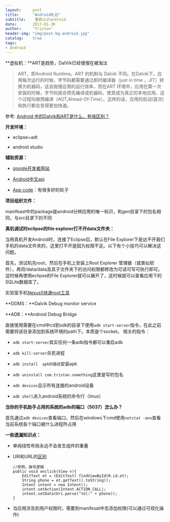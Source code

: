 ```yaml
---
layout:     post
title:      "Android札记"
subtitle:    重新认识android
date:       2017-01-30
author:     "Tristan"
header-img: "img/post-bg-android.jpg"
catalog:    true
tags:
- Android 
---
```


 **虚拟机：**ART是趋势，DalVik已经慢慢在被淘汰
 
 > ART，即Android Runtime。ART 的机制与 Dalvik 不同。在Dalvik下，应用每次运行的时候，字节码都需要通过即时编译器（just in time ，JIT）转换为机器码，这会拖慢应用的运行效率，而在ART 环境中，应用在第一次安装的时候，字节码就会预先编译成机器码，使其成为真正的本地应用。这个过程叫做预编译（AOT,Ahead-Of-Time）。这样的话，应用的启动(首次)和执行都会变得更加快速。

参考: [Android 中的Dalvik和ART是什么，有啥区别？](http://www.jianshu.com/p/58f817d176b7)

**开发环境：**

- eclipse+adt

- android studio

**辅助资源：**

- [google开发者网站](https://developer.android.com/index.html)

- [Android中文api](www.android-doc.com)

- [App code](http://appxcode.com)：有很多好的轮子

**项目组织文件：**

manifeast中的package是android分辨应用的唯一标识，和gen目录下的包名相同，与src目录下的不同

**真机调试时eclipse的file explorer打不开data文件夹：**

当用真机开发Android时，连接了Eclipse后，默认在File Explorer下是达不开我们手机的data文件夹的，这里打不开是因为权限不足。以下有个小技巧可以解决这问题。

首先，测试机先root，然后在手机上安装上Root Explorer 管理器（或类似软件），再将/data/data及其子文件夹下的访问权限都修改为可读可写可执行即可。这时候再使用eclipse的File Explorer就可以展开了，这时候就可以查看应用下的SQLite数据库了。

实验室手机[Nexus5快速root工具](http://www.shuame.com/faq/root-tutorial/2613-google-nexus5.html)

**DDMS：**Dalvik Debug monitor service

**ADB：**Android Debug Bridge

直接使用需要在cmd中cd到sdk的目录下使用`adb start-server`指令，在此之前需要将该目录添加到系统环境的path下。本质是个socket。
相关的指令：

- `adb start-server`其实任何一条adb指令都可以重启adb

- `adb kill-server`杀死进程

- `adb install  apk的路径`安装apk

- `adb uninstall com.tristan.something`这里是写的包名

- `adb devices`显示所有连接的android设备

- `adb shell`进入android系统的命令行（linux）

**当你的手机助手占用的系统的adb的端口（5037）怎么办？**

首先通过`adb devices`查看端口，然后在windows下cmd使用`netstat -ano`查看当前系统各个端口被什么进程所占用

**一些遗漏知识点：**

- 单纯线性布局永远不会发生组件的重叠

- URI和URL的[区别](https://www.zhihu.com/question/21950864)

  ```
  //举例，拨号逻辑
  public void onclick(View v){
      EditText et = (EditText) findViewById(R.id.et);
      String phone = et.getText().toString();
      Intent intent = new Intent();
	  intent.setAction(Intent.ACTION_CALL);
	  intent.setData(Uri.parse("tel:" + phone));
  }
  ```

- 当应用涉及到用户权限时，需要到manifesat中去添加权限(可以通过可视化操作)